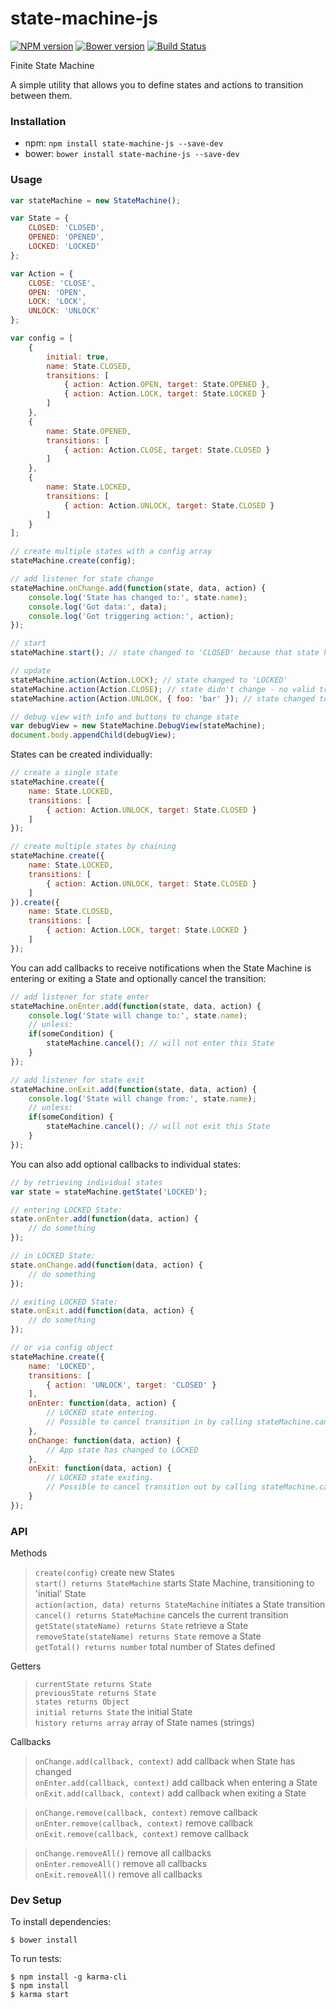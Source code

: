 # state-machine-js

[![NPM version](https://badge.fury.io/js/state-machine-js.svg)](http://badge.fury.io/js/state-machine-js) [![Bower version](https://badge.fury.io/bo/state-machine-js.svg)](http://badge.fury.io/bo/state-machine-js) [![Build Status](https://secure.travis-ci.org/ianmcgregor/state-machine-js.png)](https://travis-ci.org/ianmcgregor/state-machine-js)

Finite State Machine

A simple utility that allows you to define states and actions to transition between them.

### Installation

* npm: ```npm install state-machine-js --save-dev```
* bower: ```bower install state-machine-js --save-dev```

### Usage

```javascript
var stateMachine = new StateMachine();

var State = {
    CLOSED: 'CLOSED',
    OPENED: 'OPENED',
    LOCKED: 'LOCKED'
};

var Action = {
    CLOSE: 'CLOSE',
    OPEN: 'OPEN',
    LOCK: 'LOCK',
    UNLOCK: 'UNLOCK'
};

var config = [
    {
        initial: true,
        name: State.CLOSED,
        transitions: [
            { action: Action.OPEN, target: State.OPENED },
            { action: Action.LOCK, target: State.LOCKED }
        ]
    },
    {
        name: State.OPENED,
        transitions: [
            { action: Action.CLOSE, target: State.CLOSED }
        ]
    },
    {
        name: State.LOCKED,
        transitions: [
            { action: Action.UNLOCK, target: State.CLOSED }
        ]
    }
];

// create multiple states with a config array
stateMachine.create(config);

// add listener for state change
stateMachine.onChange.add(function(state, data, action) {
    console.log('State has changed to:', state.name);
    console.log('Got data:', data);
    console.log('Got triggering action:', action);
});

// start
stateMachine.start(); // state changed to 'CLOSED' because that state has 'initial' flag

// update
stateMachine.action(Action.LOCK); // state changed to 'LOCKED'
stateMachine.action(Action.CLOSE); // state didn't change - no valid transition for 'CLOSE' from 'LOCKED'
stateMachine.action(Action.UNLOCK, { foo: 'bar' }); // state changed to 'CLOSED', date sent through

// debug view with info and buttons to change state
var debugView = new StateMachine.DebugView(stateMachine);
document.body.appendChild(debugView);

```

States can be created individually:

```javascript
// create a single state
stateMachine.create({
    name: State.LOCKED,
    transitions: [
        { action: Action.UNLOCK, target: State.CLOSED }
    ]
});

// create multiple states by chaining
stateMachine.create({
    name: State.LOCKED,
    transitions: [
        { action: Action.UNLOCK, target: State.CLOSED }
    ]
}).create({
    name: State.CLOSED,
    transitions: [
        { action: Action.LOCK, target: State.LOCKED }
    ]
});
```

You can add callbacks to receive notifications when the State Machine is entering or exiting a State and optionally cancel the transition:

```javascript
// add listener for state enter
stateMachine.onEnter.add(function(state, data, action) {
    console.log('State will change to:', state.name);
    // unless:
    if(someCondition) {
        stateMachine.cancel(); // will not enter this State
    }
});

// add listener for state exit
stateMachine.onExit.add(function(state, data, action) {
    console.log('State will change from:', state.name);
    // unless:
    if(someCondition) {
        stateMachine.cancel(); // will not exit this State
    }
});
```

You can also add optional callbacks to individual states:

```javascript
// by retrieving individual states
var state = stateMachine.getState('LOCKED');

// entering LOCKED State:
state.onEnter.add(function(data, action) {
    // do something
});

// in LOCKED State:
state.onChange.add(function(data, action) {
    // do something
});

// exiting LOCKED State:
state.onExit.add(function(data, action) {
    // do something
});

// or via config object
stateMachine.create({
	name: 'LOCKED',
	transitions: [
		{ action: 'UNLOCK', target: 'CLOSED' }
	],
	onEnter: function(data, action) {
		// LOCKED state entering.
		// Possible to cancel transition in by calling stateMachine.cancel()
	},
	onChange: function(data, action) {
		// App state has changed to LOCKED
	},
	onExit: function(data, action) {
		// LOCKED state exiting.
		// Possible to cancel transition out by calling stateMachine.cancel()
	}
});
```

### API

Methods

>`create(config)` create new States  
`start() returns StateMachine` starts State Machine, transitioning to 'initial' State  
`action(action, data) returns StateMachine` initiates a State transition  
`cancel() returns StateMachine` cancels the current transition  
`getState(stateName) returns State` retrieve a State  
`removeState(stateName) returns State` remove a State  
`getTotal() returns number` total number of States defined  

Getters

>`currentState returns State`  
`previousState returns State`  
`states returns Object`  
`initial returns State` the initial State  
`history returns array` array of State names (strings)  

Callbacks

>`onChange.add(callback, context)` add callback when State has changed  
`onEnter.add(callback, context)` add callback when entering a State  
`onExit.add(callback, context)` add callback when exiting a State  

>`onChange.remove(callback, context)` remove callback  
`onEnter.remove(callback, context)` remove callback  
`onExit.remove(callback, context)` remove callback  

>`onChange.removeAll()` remove all callbacks  
`onEnter.removeAll()` remove all callbacks  
`onExit.removeAll()` remove all callbacks  


### Dev Setup

To install dependencies:

```
$ bower install
```

To run tests:

```
$ npm install -g karma-cli
$ npm install
$ karma start
```
